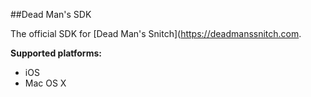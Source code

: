 ##Dead Man's SDK

The official SDK for [Dead Man's Snitch](https://deadmanssnitch.com.

**Supported platforms:**

* iOS
* Mac OS X
